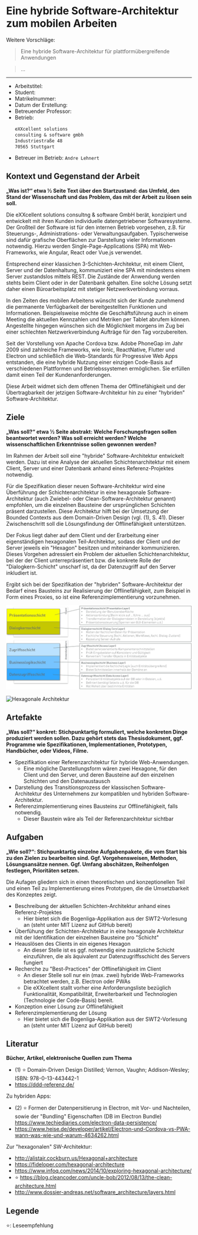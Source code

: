 # Eine hybride Software-Architektur zum mobilen Arbeiten

Weitere Vorschläge:
> Eine hybride Software-Architektur für plattformübergreifende Anwendungen

> ...

---

- Arbeitstitel: ``` ```
- Student: ``` ```
- Matrikelnummer: ``` ```
- Datum der Erstellung: ``` ```
- Betreuender Professor: ``` ```
- Betrieb: 
  ```
  eXXcellent solutions
  consulting & software gmbh
  Industriestraße 48
  70565 Stuttgart
  ```
- Betreuer im Betrieb: ```Andre Lehnert```

## Kontext und Gegenstand der Arbeit

__„Was ist?“ etwa ½ Seite Text über den Startzustand: das Umfeld, den Stand der Wissenschaft und das Problem, das mit der Arbeit zu lösen sein soll.__

Die eXXcellent solutions consultng & software GmbH berät, konzipiert und entwickelt mit ihren Kunden individuelle datengetriebener Softwaresysteme. Der Großteil der Software ist für den internen Betrieb vorgesehen, z.B. für Steuerungs-, Administrations- oder Verwaltungsaufgaben. Typischerweise sind dafür grafische Oberflächen zur Darstellung vieler Informationen notwendig. Hierzu werden Single-Page-Applications (SPA) mit Web-Frameworks, wie Angular, React oder Vue.js verwendet.

Entsprechend einer klassichen 3-Schichten-Architektur, mit einem Client, Server und der Datenhaltung, kommuniziert eine SPA mit mindestens einem Server zustandslos mittels REST. Die Zustände der Anwendung werden stehts beim Client oder in der Datenbank gehalten. Eine solche Lösung setzt daher einen Büroarbeitsplatz mit stetiger Netzwerkverbindung vorraus.

In den Zeiten des mobilen Arbeitens wünscht sich der Kunde zunehmend die permanente Verfügbarkeit der bereitgestellten Funktionen und Informationen. 
Beispielsweise möchte die Geschäftsführung auch in einem Meeting die aktuellen Kennzahlen und Metriken per Tablet abrufem können. Angestellte hingegen wünschen sich die Möglichkeit morgens im Zug bei einer schlechten Netzwerkverbindung Aufträge für den Tag vorzubereiten.

Seit der Vorstellung von Apache Cordova bzw. Adobe PhoneGap im Jahr 2009 sind zahlreiche Frameworks, wie Ionic, ReactNative, Flutter und Electron und schließlich die Web-Standards für Progressive Web Apps entstanden, die eine hybride Nutzung einer einzigen Code-Basis auf verschiedenen Plattformen und Betriebssystemen ermöglichen. Sie erfüllen damit einen Teil der Kundenanforderungen. 

Diese Arbeit widmet sich dem offenen Thema der Offlinefähigkeit und der Übertragbarkeit der jetzigen Software-Architektur hin zu einer "hybriden" Software-Architektur.

## Ziele

__„Was soll?“ etwa ½ Seite abstrakt: Welche Forschungsfragen sollen beantwortet werden? Was soll erreicht werden? Welche wissenschaftlichen Erkenntnisse sollen gewonnen werden?__

Im Rahmen der Arbeit soll eine "hybride" Software-Architektur entwickelt werden. Dazu ist eine Analyse der aktuellen Schichtenarchitektur mit einem Client, Server und einer Datenbank anhand eines Referenz-Projektes notwendig.

Für die Spezifikation dieser neuen Software-Architektur wird eine Überführung der Schichtenarchitektur in eine hexagonale Software-Architektur (auch Zwiebel- oder Clean-Software-Architektur genannt) empfohlen, um die einzelnen Bausteine der ursprünglichen Schichten präsent darzustellen. Diese Architektur hilft bei der Umsetzung der Bounded Contexts aus dem Domain-Driven Design (vgl. (1), S. 41).
Dieser Zwischenschritt soll die Lösungsfindung der Offlinefähigkeit unterstützen.

Der Fokus liegt daher auf dem Client und der Erarbeitung einer eigenständigen hexagonalen Teil-Architektur, sodass der Client und der Server jeweils ein "Hexagon" besitzen und miteinander kommunizieren.
Dieses Vorgehen adressiert ein Problem der aktuellen Schichtenarchitektur, bei der der Client unterrepräsentiert bzw. die konkrete Rolle der "Dialogkern-Schicht" unscharf ist, da der Datenzugriff auf den Server inkludiert ist.

Ergibt sich bei der Spezifikation der "hybriden" Software-Architektur der Bedarf eines Bausteins zur Realisierung der Offlinefähigkeit, zum Beispiel in Form eines Proxies, so ist eine Referenzimplementierung vorzunehmen.

![Schichtenarchitektur](./eXX_Schichtenarchitektur.JPG "Beispiel einer aktuellen Schichtenarchitektur")

![Hexagonale Architektur](https://speakerd.s3.amazonaws.com/presentations/de8629f0bf520131c2e20239d959ba18/slide_11.jpg?1400675141 "Hexagonale Architektur von https://fideloper.com/hexagonal-architecture")

## Artefakte

__„Was soll?“ konkret: Stichpunktartig formuliert, welche konkreten Dinge produziert werden sollen. Dazu gehört stets das Thesisdokument, ggf. Programme wie Spezifikationen, Implementationen, Prototypen, Handbücher, oder Videos, Filme.__

- Spezifikation einer Referenzarchitektur für hybride Web-Anwendungen.
  - Eine mögliche Darstellungsform wären zwei Hexagone, für den Client und den Server, und deren Bausteine auf den einzelnen Schichten und den Datenaustausch
- Darstellung des Transitionsprozess der klassischen Software-Architektur des Unternehmens zur kompatiblen und hybriden Software-Architektur.
- Referenzimplementierung eines Bausteins zur Offlinefähigkeit, falls notwendig.
  - Dieser Baustein wäre als Teil der Referenzarchitektur sichtbar

## Aufgaben

__„Wie soll?“: Stichpunktartig einzelne Aufgabenpakete, die vom Start bis zu den Zielen zu bearbeiten sind. Ggf. Vorgehensweisen, Methoden, Lösungsansätze nennen. Ggf. Umfang abschätzen, Reihenfolgen festlegen, Prioritäten setzen.__

Die Aufagen gliedern sich in einen theoretischen und konzeptionellen Teil und einen Teil zu Implementierung eines Prototypen, die die Umsetzbarkeit des Konzeptes zeigt.

- Beschreibung der aktuellen Schichten-Architektur anhand eines Referenz-Projektes
  - Hier bietet sich die Bogenliga-Applikation aus der SWT2-Vorlesung an (steht unter MIT Lizenz auf GitHub bereit)
- Überfühung der Schichten-Architektur in eine hexagonale Architektur mit der Identifikation der einzelnen Bausteine pro "Schicht"
- Heauslösen des Clients in ein eigenes Hexagon
  - An dieser Stelle ist es ggf. notwendig eine zusätzliche Schicht einzuführen, die als äquivalent zur Datenzugriffsschicht des Servers fungiert
- Recherche zu "Best-Practices" der Offlinefähigkeit im Client
  - An dieser Stelle soll nur ein (max. zwei) hybride Web-Frameworks betrachtet werden, z.B. Electron oder PWAs
  - Die eXXcellent stallt vorher eine Anforderungsliste bezüglich Funktionalität, Kompatibilität, Erweiterbarkeit und Technologien (Technologie der Code-Basis) bereit.
- Konzeption einer Lösung zur Offlinefähigkeit
- Referenzimplementierung der Lösung
  - Hier bietet sich die Bogenliga-Applikation aus der SWT2-Vorlesung an (steht unter MIT Lizenz auf GitHub bereit)


## Literatur

__Bücher, Artikel, elektronische Quellen zum Thema__

- (1) ⭐ Domain-Driven Design Distilled; Vernon, Vaughn; Addison-Wesley; ISBN: 978-0-13-443442-1
- https://ddd-referenz.de/

Zu hybriden Apps:
- (2) ⭐ Formen der Datenpersitierung in Electron, mit Vor- und Nachteilen, sowie der "Bundling" Eigenschaften (DB im Electron Bundle) https://www.techiediaries.com/electron-data-persistence/ 
- https://www.heise.de/developer/artikel/Electron-und-Cordova-vs-PWA-wann-was-wie-und-warum-4634262.html


Zur "hexagonalen" SW-Architektur:
- http://alistair.cockburn.us/Hexagonal+architecture
- https://fideloper.com/hexagonal-architecture
- https://www.infoq.com/news/2014/10/exploring-hexagonal-architecture/
- ⭐ https://blog.cleancoder.com/uncle-bob/2012/08/13/the-clean-architecture.html
- http://www.dossier-andreas.net/software_architecture/layers.html

## Legende

⭐: Leseempfehlung

